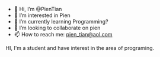 - 👋 Hi, I’m @PienTian
- 👀 I’m interested in Pien
- 🌱 I’m currently learning Programming?
- 💞️ I’m looking to collaborate on pien
- 📫 How to reach me: pien_tian@aol.com

HI, I'm a student and have interest in the area of programing.
<!---
PienTian/PienTian is a ✨ special ✨ repository because its `README.md` (this file) appears on your GitHub profile.
You can click the Preview link to take a look at your changes.
--->
